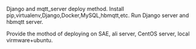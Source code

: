 Django and mqtt_server deploy method.
Install pip,virtualenv,Django,Docker,MySQL,hbmqtt,etc.
Run Django server and hbmqtt server.

Provide the mothod of deploying on SAE, ali server, CentOS server, local virmware+ubuntu.

